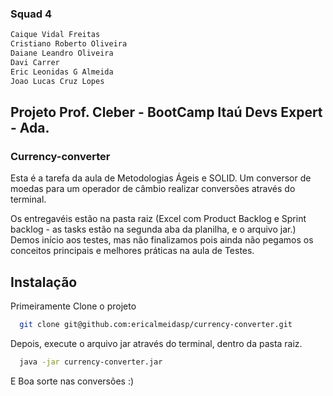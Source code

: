 ### Squad 4

```bash
Caique Vidal Freitas
Cristiano Roberto Oliveira
Daiane Leandro Oliveira
Davi Carrer
Eric Leonidas G Almeida
Joao Lucas Cruz Lopes
```

## Projeto Prof. Cleber - BootCamp Itaú Devs Expert - Ada.
### Currency-converter

Esta é a tarefa da aula de Metodologias Ágeis e SOLID. Um conversor de moedas para um operador de câmbio realizar conversões através do terminal.

Os entregavéis estão na pasta raiz (Excel com Product Backlog e Sprint backlog - as tasks estão na segunda aba da planilha, e o arquivo jar.)
Demos início aos testes, mas não finalizamos pois ainda não pegamos os conceitos principais e melhores práticas na aula de Testes.

## Instalação

Primeiramente Clone o projeto

```bash
  git clone git@github.com:ericalmeidasp/currency-converter.git
```
Depois, execute o arquivo jar através do terminal, dentro da pasta raiz.
```bash
  java -jar currency-converter.jar
```
E Boa sorte nas conversões :)
